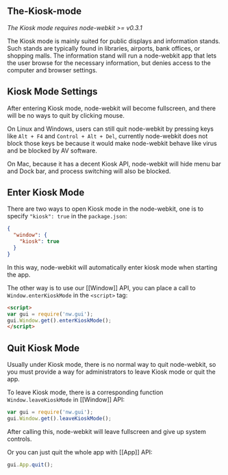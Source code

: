 ## The-Kiosk-mode

_The Kiosk mode requires node-webkit >= v0.3.1_

The Kiosk mode is mainly suited for public displays and information stands. Such stands are typically found in libraries, airports, bank offices, or shopping malls. The information stand will run a node-webkit app that lets the user browse for the necessary information, but denies access to the computer and browser settings.

## Kiosk Mode Settings

After entering Kiosk mode, node-webkit will become fullscreen, and there will be no ways to quit by clicking  mouse.

On Linux and Windows, users can still quit node-webkit by pressing keys like `Alt + F4` and `Control + Alt + Del`, currently node-webkit does not block those keys be because it would make node-webkit behave like virus and be blocked by AV software.

On Mac, because it has a decent Kiosk API, node-webkit will hide menu bar and Dock bar, and process switching will also be blocked.

## Enter Kiosk Mode

There are two ways to open Kiosk mode in the node-webkit, one is to specify `"kiosk": true` in the `package.json`:

```json
{
  "window": {
    "kiosk": true
  }
}
```

In this way, node-webkit will automatically enter kiosk mode when starting the app.

The other way is to use our [[Window]] API, you can place a call to `Window.enterKioskMode` in the `<script>` tag:

```html
<script>
var gui = require('nw.gui');
gui.Window.get().enterKioskMode();
</script>
```

## Quit Kiosk Mode

Usually under Kiosk mode, there is no normal way to quit node-webkit, so you must provide a way for administrators to leave Kiosk mode or quit the app.

To leave Kiosk mode, there is a corresponding function `Window.leaveKioskMode` in [[Window]] API:

```javascript
var gui = require('nw.gui');
gui.Window.get().leaveKioskMode();
```

After calling this, node-webkit will leave fullscreen and give up system controls.

Or you can just quit the whole app with [[App]] API:

```javascript
gui.App.quit();
```
